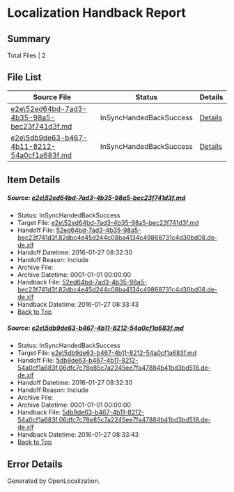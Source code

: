 # <a name='report-top'></a> Localization Handback Report

## Summary
 Total Files | 2

## File List
 Source File | Status | Details 
 ----------- | ------ | ------- 
 [e2e\52ed64bd-7ad3-4b35-98a5-bec23f741d3f.md](https://github.com/OpenLocalizationTest/oltest/blob/ec08001f30795f72e2abb9d1b5138c4b7c8097de/e2e/52ed64bd-7ad3-4b35-98a5-bec23f741d3f.md) | InSyncHandedBackSuccess | [Details](#b123be8e6ff9262898d6785ea8e838d192c04cab1)
 [e2e\5db9de63-b467-4b11-8212-54a0cf1a683f.md](https://github.com/OpenLocalizationTest/oltest/blob/ec08001f30795f72e2abb9d1b5138c4b7c8097de/e2e/5db9de63-b467-4b11-8212-54a0cf1a683f.md) | InSyncHandedBackSuccess | [Details](#973f0ab5e14992118e260b197cbd47e14b0920862)

## Item Details
##### <a name='b123be8e6ff9262898d6785ea8e838d192c04cab1'></a> Source: [e2e\52ed64bd-7ad3-4b35-98a5-bec23f741d3f.md](https://github.com/OpenLocalizationTest/oltest/blob/ec08001f30795f72e2abb9d1b5138c4b7c8097de/e2e/52ed64bd-7ad3-4b35-98a5-bec23f741d3f.md)
* Status: InSyncHandedBackSuccess
* Target File: [e2e\52ed64bd-7ad3-4b35-98a5-bec23f741d3f.md](https://github.com/OpenLocalizationTestOrg/oltest.de-de/blob/1fc2bcf5221e22dbe665a5f86bbab2da43ca80f8/e2e/52ed64bd-7ad3-4b35-98a5-bec23f741d3f.md)
* Handoff File: [52ed64bd-7ad3-4b35-98a5-bec23f741d3f.82dbc4e45d244c08ba4134c49868731c4d30bd08.de-de.xlf](https://github.com/OpenLocalizationTestOrg/olhandoff/blob/d5054d915043b89e66fd03f479dbe5d8358f5f55/ol-handoff/OpenLocalizationTestOrg/oltest.de-de/tianzh/52ed64bd-7ad3-4b35-98a5-bec23f741d3f.82dbc4e45d244c08ba4134c49868731c4d30bd08.de-de.xlf)
* Handoff Datetime: 2016-01-27 08:32:30
* Handoff Reason: Include
* Archive File: 
* Archive Datetime: 0001-01-01 00:00:00
* Handback File: [52ed64bd-7ad3-4b35-98a5-bec23f741d3f.82dbc4e45d244c08ba4134c49868731c4d30bd08.de-de.xlf](https://github.com/OpenLocalizationTestOrg/olhandback/blob/4cd0799c8a7545755afb6f13b8ab012d1174dc04/ol-handback/OpenLocalizationTestOrg/oltest.de-de/tianzh/52ed64bd-7ad3-4b35-98a5-bec23f741d3f.82dbc4e45d244c08ba4134c49868731c4d30bd08.de-de.xlf)
* Handback Datetime: 2016-01-27 08:33:43
* [Back to Top](#report-top)

##### <a name='973f0ab5e14992118e260b197cbd47e14b0920862'></a> Source: [e2e\5db9de63-b467-4b11-8212-54a0cf1a683f.md](https://github.com/OpenLocalizationTest/oltest/blob/ec08001f30795f72e2abb9d1b5138c4b7c8097de/e2e/5db9de63-b467-4b11-8212-54a0cf1a683f.md)
* Status: InSyncHandedBackSuccess
* Target File: [e2e\5db9de63-b467-4b11-8212-54a0cf1a683f.md](https://github.com/OpenLocalizationTestOrg/oltest.de-de/blob/1fc2bcf5221e22dbe665a5f86bbab2da43ca80f8/e2e/5db9de63-b467-4b11-8212-54a0cf1a683f.md)
* Handoff File: [5db9de63-b467-4b11-8212-54a0cf1a683f.06dfc7c78e85c7a2245ee7fa47884b41bd3bd518.de-de.xlf](https://github.com/OpenLocalizationTestOrg/olhandoff/blob/d5054d915043b89e66fd03f479dbe5d8358f5f55/ol-handoff/OpenLocalizationTestOrg/oltest.de-de/tianzh/5db9de63-b467-4b11-8212-54a0cf1a683f.06dfc7c78e85c7a2245ee7fa47884b41bd3bd518.de-de.xlf)
* Handoff Datetime: 2016-01-27 08:32:30
* Handoff Reason: Include
* Archive File: 
* Archive Datetime: 0001-01-01 00:00:00
* Handback File: [5db9de63-b467-4b11-8212-54a0cf1a683f.06dfc7c78e85c7a2245ee7fa47884b41bd3bd518.de-de.xlf](https://github.com/OpenLocalizationTestOrg/olhandback/blob/4cd0799c8a7545755afb6f13b8ab012d1174dc04/ol-handback/OpenLocalizationTestOrg/oltest.de-de/tianzh/5db9de63-b467-4b11-8212-54a0cf1a683f.06dfc7c78e85c7a2245ee7fa47884b41bd3bd518.de-de.xlf)
* Handback Datetime: 2016-01-27 08:33:43
* [Back to Top](#report-top)


## Error Details

Generated by OpenLocalization.
